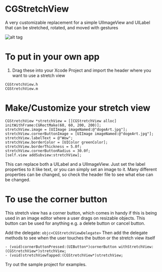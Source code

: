 CGStretchView
=============

A very customizable replacement for a simple UIImageView and UILabel that can be stretched, rotated, and moved with gestures

![alt tag](http://chrisgalz.com/cgstretch.png)

To put in your own app
=======================
1. Drag these into your Xcode Project and import the header where you want to use a stretch view
```objc
CGStretchView.h
CGStretchView.m
```

Make/Customize your stretch view
===================================================================

```objc
CGStretchView *stretchView = [[CGStretchView alloc] initWithFrame:CGRectMake(60, 60, 200, 200)];
stretchView.image = [UIImage imageNamed:@"dogeArt.jpg"];
stretchView.cornerButtonImage = [UIImage imageNamed:@"dogeArt.jpg"];
stretchView.labelText = @"Wow";
stretchView.borderColor = [UIColor greenColor];
stretchView.borderThickness = 5.0f;
stretchView.cornerButtonRadius = 30.0f;
[self.view addSubview:stretchView];
```

This can replace both a UILabel and a UIImageView. Just set the label properties to it like text, or you can simply set an image to it.
Many different properties can be changed, so check the header file to see what else can be changed.

To use the corner button
=========================

This stretch view has a corner button, which comes in handy if this is being used in an image editor where a user drags on resizable objects. This button can be used for anything e.g. a delete button or cancel button.

Add the delegate: ```objc<CGStretchViewDelegate>```
Then add the delegate methods to see when the user touches the button or the stretch view itself
```objc
- (void)cornerButtonPressed:(UIButton*)cornerButton withStretchView:(CGStretchView*)stretchView;
- (void)stretchViewTapped:(CGStretchView*)stretchView;
```

Try out the sample project for examples.
